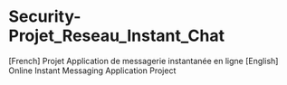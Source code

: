 # Security-Projet_Reseau_Instant_Chat
[French] Projet Application de messagerie instantanée en ligne [English] Online Instant Messaging Application Project
